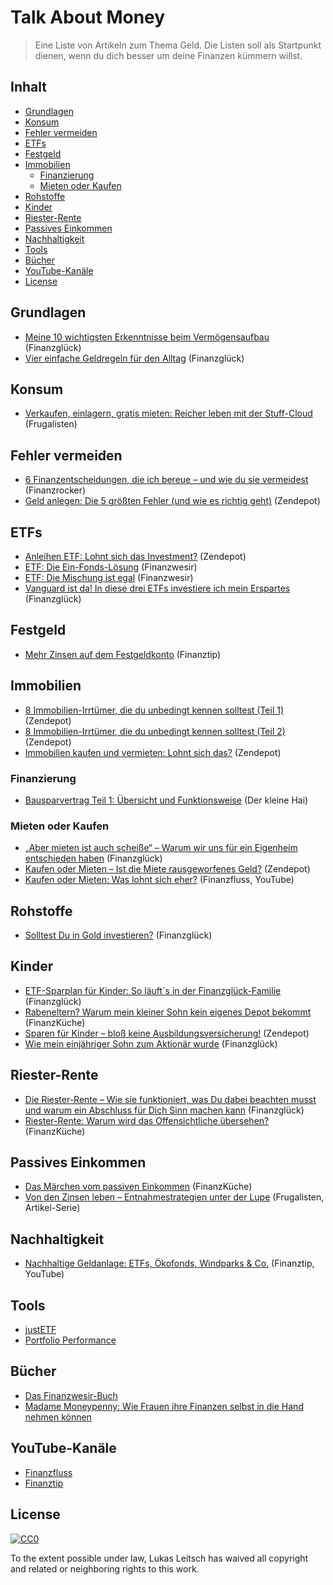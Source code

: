 # Talk About Money

> Eine Liste von Artikeln zum Thema Geld. Die Listen soll als Startpunkt dienen, wenn du dich besser um deine Finanzen kümmern willst.

## Inhalt
- [Grundlagen](#grundlagen)
- [Konsum](#konsum)
- [Fehler vermeiden](#fehler-vermeiden)
- [ETFs](#etfs)
- [Festgeld](#festgeld)
- [Immobilien](#immobilien)
    - [Finanzierung](#finanzierung)
    - [Mieten oder Kaufen](#mieten-oder-kaufen)
- [Rohstoffe](#rohstoffe)
- [Kinder](#kinder)
- [Riester-Rente](#riester-rente)
- [Passives Einkommen](#passives-einkommen)
- [Nachhaltigkeit](#nachhaltigkeit)
- [Tools](#tools)
- [Bücher](#bücher)
- [YouTube-Kanäle](#youtube-kanäle)
- [License](#license)

## Grundlagen
- [Meine 10 wichtigsten Erkenntnisse beim Vermögensaufbau](https://finanzglueck.de/vermoegensaufbau/) (Finanzglück)
- [Vier einfache Geldregeln für den Alltag](https://finanzglueck.de/vier-einfache-geldregeln-fuer-den-alltag/) (Finanzglück)

## Konsum
- [Verkaufen, einlagern, gratis mieten: Reicher leben mit der Stuff-Cloud](https://frugalisten.de/verkaufen-einlagern-gratis-mieten-reicher-leben-mit-der-stuff-cloud/) (Frugalisten)

## Fehler vermeiden
- [6 Finanzentscheidungen, die ich bereue – und wie du sie vermeidest](https://finanzrocker.net/5-finanzentscheidungen-die-ich-heute-bereue/) (Finanzrocker)
- [Geld anlegen: Die 5 größten Fehler (und wie es richtig geht)](https://zendepot.de/meine-5-groessten-fehler-die-ich-beim-geld-anlegen-gemacht-habe/) (Zendepot)

## ETFs
- [Anleihen ETF: Lohnt sich das Investment?](https://zendepot.de/anleihen-etf/) (Zendepot)
- [ETF: Die Ein-Fonds-Lösung](https://www.finanzwesir.com/blog/msci-acwi-imi-fm) (Finanzwesir)
- [ETF: Die Mischung ist egal](https://www.finanzwesir.com/blog/etf-mischung-egal) (Finanzwesir)
- [Vanguard ist da! In diese drei ETFs investiere ich mein Erspartes](https://finanzglueck.de/vanguard-etfs/) (Finanzglück)

## Festgeld
- [Mehr Zinsen auf dem Festgeldkonto](https://www.finanztip.de/festgeld/) (Finanztip)

## Immobilien
- [8 Immobilien-Irrtümer, die du unbedingt kennen solltest (Teil 1)](https://zendepot.de/8-immobilien-irrtuemer-teil-1/) (Zendepot)
- [8 Immobilien-Irrtümer, die du unbedingt kennen solltest (Teil 2)](https://zendepot.de/8-immobilien-irrtuemer-teil-2/) (Zendepot)
- [Immobilien kaufen und vermieten: Lohnt sich das?](https://zendepot.de/immobilien-kaufen-und-vermieten-lohnt-sich-das/) (Zendepot)

### Finanzierung
- [Bausparvertrag Teil 1: Übersicht und Funktionsweise](https://www.kleiner-hai.de/2017/01/bausparvertrag-teil-1/) (Der kleine Hai)

### Mieten oder Kaufen
- [„Aber mieten ist auch scheiße“ – Warum wir uns für ein Eigenheim entschieden haben](https://finanzglueck.de/eigenheim/) (Finanzglück)
- [Kaufen oder Mieten – Ist die Miete rausgeworfenes Geld?](https://zendepot.de/kaufen-oder-mieten/) (Zendepot)
- [Kaufen oder Mieten: Was lohnt sich eher?](https://youtu.be/pEMudWHiXh0) (Finanzfluss, YouTube)

## Rohstoffe
- [Solltest Du in Gold investieren?](https://finanzglueck.de/gold/) (Finanzglück)

## Kinder
- [ETF-Sparplan für Kinder: So läuft´s in der Finanzglück-Familie](http://finanzglueck.de/etf-sparplan-kinder/) (Finanzglück)
- [Rabeneltern? Warum mein kleiner Sohn kein eigenes Depot bekommt](https://www.finanzkueche.de/sparen-kind/) (FinanzKüche)
- [Sparen für Kinder – bloß keine Ausbildungsversicherung!](https://zendepot.de/sparen-fuer-kind-ausbildungsversicherung/) (Zendepot)
- [Wie mein einjähriger Sohn zum Aktionär wurde](https://finanzglueck.de/wie-mein-einjaehriger-sohn-zum-aktionaer-wurde/) (Finanzglück)

## Riester-Rente
- [Die Riester-Rente – Wie sie funktioniert, was Du dabei beachten musst und warum ein Abschluss für Dich Sinn machen kann](https://finanzglueck.de/riester-rente/) (Finanzglück)
- [Riester-Rente: Warum wird das Offensichtliche übersehen?](https://www.finanzkueche.de/riester-rente/) (FinanzKüche)

## Passives Einkommen
- [Das Märchen vom passiven Einkommen](https://www.finanzkueche.de/passives-einkommen/) (FinanzKüche)
- [Von den Zinsen leben – Entnahmestrategien unter der Lupe](https://frugalisten.de/von-den-zinsen-leben-entnahmestrategien/) (Frugalisten, Artikel-Serie)

## Nachhaltigkeit
- [Nachhaltige Geldanlage: ETFs, Ökofonds, Windparks & Co.](https://www.youtube.com/watch?v=_VwRxGDbDQ4) (Finanztip, YouTube)

## Tools
- [justETF](https://www.justetf.com/de/)
- [Portfolio Performance](https://www.portfolio-performance.info/portfolio/)

## Bücher
- [Das Finanzwesir-Buch](https://www.finanzwesir.com/angebote/finanzbuch)
- [Madame Moneypenny: Wie Frauen ihre Finanzen selbst in die Hand nehmen können](https://www.amazon.de/gp/product/3499633744)

## YouTube-Kanäle
- [Finanzfluss](https://www.youtube.com/channel/UCeARcCUiZg79SQQ-2_XNlXQ)
- [Finanztip](https://www.youtube.com/channel/UC-muQylmRx61Mt6U1oDSEVA)

## License
[![CC0](https://mirrors.creativecommons.org/presskit/buttons/88x31/svg/cc-zero.svg)](https://creativecommons.org/publicdomain/zero/1.0)

To the extent possible under law, Lukas Leitsch has waived all copyright and
related or neighboring rights to this work.
